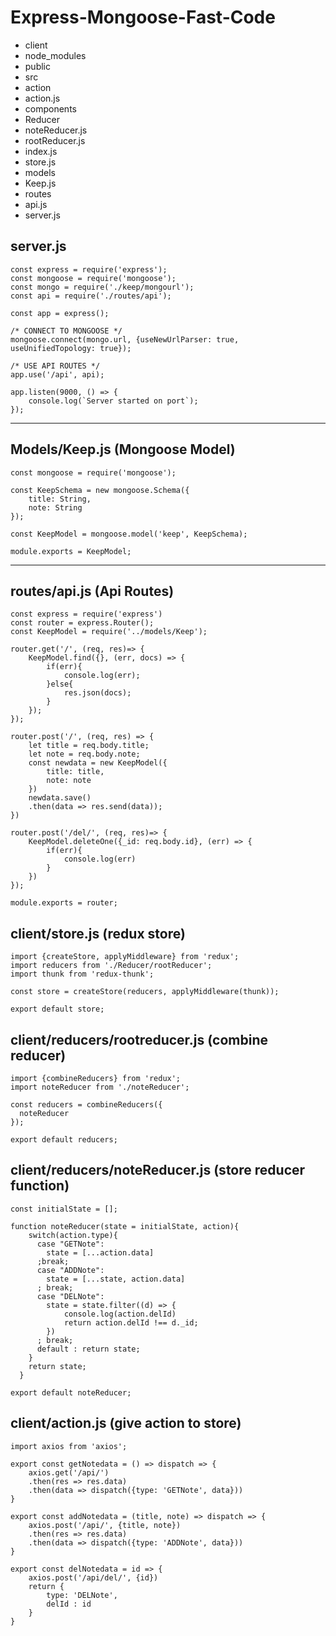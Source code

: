 # Express-Mongoose-Fast-Code

- client
 - node_modules
 - public
 - src 
  - action 
   - action.js
  - components
  - Reducer
   - noteReducer.js
   - rootReducer.js
  - index.js
  - store.js
- models
 - Keep.js
- routes
 - api.js
- server.js

## server.js

```
const express = require('express');
const mongoose = require('mongoose');
const mongo = require('./keep/mongourl');
const api = require('./routes/api');

const app = express();

/* CONNECT TO MONGOOSE */
mongoose.connect(mongo.url, {useNewUrlParser: true, useUnifiedTopology: true});

/* USE API ROUTES */
app.use('/api', api);

app.listen(9000, () => {
    console.log(`Server started on port`);
});
```


*******
## Models/Keep.js (Mongoose Model)

```
const mongoose = require('mongoose');

const KeepSchema = new mongoose.Schema({
    title: String,
    note: String
});

const KeepModel = mongoose.model('keep', KeepSchema); 

module.exports = KeepModel;
```

*****
## routes/api.js (Api Routes)

```
const express = require('express')
const router = express.Router();
const KeepModel = require('../models/Keep');

router.get('/', (req, res)=> {
    KeepModel.find({}, (err, docs) => {
        if(err){
            console.log(err);
        }else{
            res.json(docs);
        }
    });
});

router.post('/', (req, res) => {
    let title = req.body.title;
    let note = req.body.note;
    const newdata = new KeepModel({
        title: title,
        note: note
    })
    newdata.save()
    .then(data => res.send(data));
})

router.post('/del/', (req, res)=> {
    KeepModel.deleteOne({_id: req.body.id}, (err) => {
        if(err){
            console.log(err)
        }
    })
});

module.exports = router;
```

## client/store.js (redux store)
```
import {createStore, applyMiddleware} from 'redux';
import reducers from './Reducer/rootReducer';
import thunk from 'redux-thunk';

const store = createStore(reducers, applyMiddleware(thunk));

export default store;
```

## client/reducers/rootreducer.js (combine reducer)
```
import {combineReducers} from 'redux';
import noteReducer from './noteReducer';
  
const reducers = combineReducers({
  noteReducer
});

export default reducers;
```

## client/reducers/noteReducer.js (store reducer function)
```
const initialState = [];

function noteReducer(state = initialState, action){
    switch(action.type){
      case "GETNote": 
        state = [...action.data]
      ;break;
      case "ADDNote":  
        state = [...state, action.data]
      ; break;   
      case "DELNote":  
        state = state.filter((d) => {
            console.log(action.delId)
            return action.delId !== d._id;
        })
      ; break;
      default : return state;
    }
    return state;
  }

export default noteReducer;
```

## client/action.js (give action to store)
```
import axios from 'axios';

export const getNotedata = () => dispatch => {
    axios.get('/api/')
    .then(res => res.data)
    .then(data => dispatch({type: 'GETNote', data}))
}

export const addNotedata = (title, note) => dispatch => {
    axios.post('/api/', {title, note})
    .then(res => res.data)
    .then(data => dispatch({type: 'ADDNote', data}))
}

export const delNotedata = id => {
    axios.post('/api/del/', {id})
    return {
        type: 'DELNote',
        delId : id
    }
}
```
